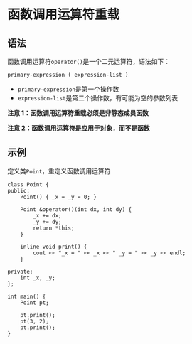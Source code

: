 
# 函数调用运算符重载

## 语法

函数调用运算符`operator()`是一个二元运算符，语法如下：

```
primary-expression ( expression-list )
```

* `primary-expression`是第一个操作数
* `expression-list`是第二个操作数，有可能为空的参数列表

**注意 1：函数调用运算符重载必须是非静态成员函数**

**注意 2：函数调用运算符是应用于对象，而不是函数**

## 示例

定义类`Point`，重定义函数调用运算符

```
class Point {
public:
    Point() { _x = _y = 0; }

    Point &operator()(int dx, int dy) {
        _x += dx;
        _y += dy;
        return *this;
    }

    inline void print() {
        cout << "_x = " << _x << " _y = " << _y << endl;
    }

private:
    int _x, _y;
};

int main() {
    Point pt;

    pt.print();
    pt(3, 2);
    pt.print();
}
```